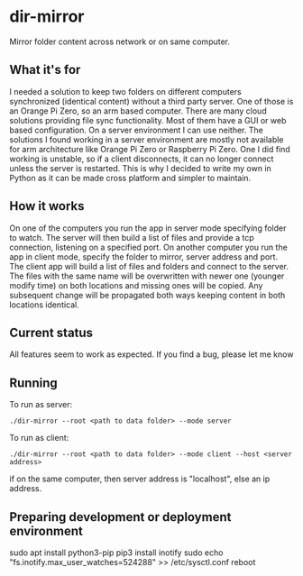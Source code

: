 # dir-mirror
Mirror folder content across network or on same computer.

## What it's for
I needed a solution to keep two folders on different computers synchronized (identical content) without a third party server. One of those is an Orange Pi Zero, so an arm based computer.
There are many cloud solutions providing file sync functionality. Most of them have a GUI or web based configuration. On a server environment I can use neither. The solutions I found working 
in a server environment are mostly not available for arm architecture like Orange Pi Zero or Raspberry Pi Zero. One I did find working is unstable, so if a client disconnects, it can no longer 
connect unless the server is restarted.
This is why I decided to write my own in Python as it can be made cross platform and simpler to maintain.

## How it works
On one of the computers you run the app in server mode specifying folder to watch. The server will then build a list of files and provide a tcp connection, listening on a specified port.
On another computer you run the app in client mode, specify the folder to mirror, server address and port. The client app will build a list of files and folders and connect to the server.
The files with the same name will be overwritten with newer one (younger modify time) on both locations and missing ones will be copied. Any subsequent change will be propagated both ways 
keeping content in both locations identical.

## Current status
All features seem to work as expected. If you find a bug, please let me know

## Running
To run as server:

    ./dir-mirror --root <path to data folder> --mode server
  
To run as client:

    ./dir-mirror --root <path to data folder> --mode client --host <server address>
   
if on the same computer, then server address is "localhost", else an ip address.
    
## Preparing development or deployment environment
sudo apt install python3-pip
pip3 install inotify
sudo echo "fs.inotify.max_user_watches=524288" >> /etc/sysctl.conf
reboot
